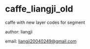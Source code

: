 # caffe_liangji_old


caffe with new layer codes for segment


author: liangji


email: liangji20040249@gmail.com
